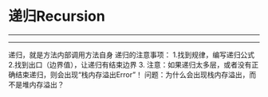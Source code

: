 # 递归Recursion
---
---

递归，就是方法内部调用方法自身
递归的注意事项：
1.找到规律，编写递归公式
2.找到出口（边界值），让递归有结束边界
3.
注意：如果递归太多层，或者没有正确结束递归，则会出现“栈内存溢出Error”！
问题：为什么会出现栈内存溢出，而不是堆内存溢出？
